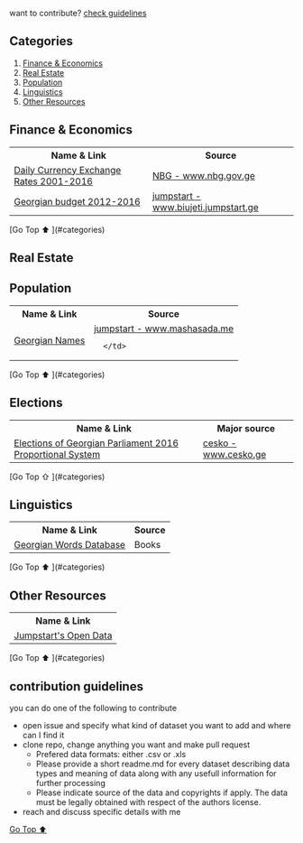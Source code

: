 want to contribute? [check guidelines](#contribution-guidelines)

## Categories
1. [Finance & Economics](#finance--economics)
3. [Real Estate](#real-estate)
2. [Population](#population)
4. [Linguistics](#linguistics)
3. [Other Resources](#other-resources)



## Finance & Economics
<table>

 <tr>
   <th>Name & Link </th>
   <th>Source</th>
 </tr>
 
   <tr>
      <td>
        <a href="https://data.world/bumbeishvili/exchange-rates-2001-2016">
           Daily Currency Exchange Rates 2001-2016 
         </a>
      </td>
      <td>
         <a href="https://www.nbg.gov.ge/index.php?m=582">
           NBG - www.nbg.gov.ge
         </a>
      </td>
   </tr>
   
   <tr>
      <td>
        <a href="https://data.world/bumbeishvili/budget-of-georgia-2012-2016">Georgian budget 2012-2016</a>
      </td>
      <td>
         <a href="http://biujeti.jumpstart.ge/">
            jumpstart - www.biujeti.jumpstart.ge
         </a>
      </td>
   </tr>
 
</table>
[Go Top ⬆ ](#categories)

## Real Estate


## Population
<table>
 <tr>
   <th>Name & Link </th>
   <th>Source</th>
 </tr>
 
   <tr>
      <td>
        <a href="/data/georgian_names_csv.zip">Georgian Names </a>
      </td>
      <td>
         <a href="http://mashasada.me/ka"> jumpstart - www.mashasada.me </a>
        
      </td>
   </tr>
</table>
[Go Top ⬆ ](#categories)

## Elections

<table>
 <tr>
   <th>Name & Link </th>
   <th>Major source</th>
 </tr>
 
   <tr>
      <td>
        <a href="/data/elections/parliament2016">Elections of Georgian Parliament 2016 Proportional System  </a>
      </td>
          <td>
        <a href="http://cesko.ge/">cesko - www.cesko.ge </a>
      </td>
   </tr>
  
  
</table>
[Go Top ⇧ ](#categories)




## Linguistics
<table>
 <tr>
   <th>Name & Link </th>
   <th>Source</th>
 </tr>
 
   <tr>
      <td>
        <a href="https://github.com/bumbeishvili/GeoWordsDatabase">Georgian Words Database </a>
      </td>
      <td>
        Books
      </td>
   </tr>
</table>
[Go Top ⬆ ](#categories)

## Other Resources
<table>
 <tr>
   <th>Name & Link </th>
 </tr>
 
   <tr>
      <td>
        <a href="https://jumpstart.ge/ka/our-creations/datasets">Jumpstart's Open Data </a>
      </td>
   </tr>
</table>
[Go Top ⬆ ](#categories)

## contribution guidelines
you can do one of the following to contribute
* open issue and specify what kind of dataset you want to add and where can I find it  
* clone repo, change anything you want and make pull request
  * Prefered data formats:  either .csv or .xls 
  * Please provide a short readme.md for every dataset describing data types and meaning of data along with any usefull information for further processing
  * Please indicate source of the data and copyrights if apply. The data must be legally obtained with respect of the authors license.   
* reach and discuss specific details with me   

[Go Top ⬆ ](#categories)

